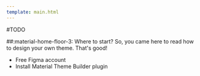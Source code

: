 ```yaml
---
template: main.html
---
```

\#TODO

##:material-home-floor-3: Where to start?
So, you came here to read how to design your own theme. That's good!

- Free Figma account
- Install Material Theme Builder plugin


<!---

| Theme | primary | secondary | diff | tertiary | diffp | diffs | neutral | diff | variant | diff |
| ----- |----- |----- |----- |----- |----- |----- |----- |----- |-----|-----
| Cadmium Green | 160| 147 | -13 | 196 | 36 | 49 | 120 | 40 | 135 | 25 |
| Green | 120 | 100 | -20 | 183 | 63 | 83 | 74 | - 46 | 95 | -25 |
| Magenta | 344 | 348 | 4 | 30 | 46 | 42 | 353 | 9 | 352 | 8 |
| Red | 358 | 6 | 8 | 41 | 43 | 35 | 5 | 7 | 6 | 8 |
| Indigo | 221 | 225 | 4 | 304 | 83 | 79 ||||

r-y = 24 - 90 = 66
y-g = 90 - 153 =  63
g-b = 153 - 252 = 99
b-v = 252 - 310 = 58

Als bij elke tertiary een stap wordt gemaakt, dan is dit dus afhankelijk van de primary kleur om te zeggen zoveel % van het verschil...
bij rood zie ik bijv. een verschil van 50. Magenta 60.
rood gaat naar geel/oranje achtig. 50/66 = 0.75
magenta gaat naar oranje/bruin. 66 + 24 = 60/90 = 0.67. Begint wel in de richting te komen... Zal per stap zijn berekend wat het bereik is, en hoeveel procent je dus moet meenemen per stap om deze breuk te kunnen berekenen... Zou M3 75% van een kleurenstap doen?
van blauw naar violet is dan .75 * 58 = 43.5. Dan zou een blauwe kleur dus daar ergens op moeten uitkomen in lch verschil??

wow! klopt dus. zie hieronder. 
en voor secundary kleur. Verschil 8. dat is dus 8/58 = 0.137.

0.137 * 90 = 12.41
0.137 * 6.7 = 0.9179
verschil hieronder is van 6.7 naar 5.86 = 0.84. hmm. Toeval of ben ik gewoon ernaartoe aan het rekenen... Laatste denk ik.

blauw:
primary is #0062a1, hsl(203.48, 100%, 31.57%), 40.09, 40.72, 270.55
secondary is #526070, hsl(212, 15.46%, 38.04%), 40.13, 10.91, 262.82 (8)
tertiary is #695779, hsl(271.76, 16.35%, 40.78%), 39.91, 21.96, 311.33 (41)


https://ninedegreesbelow.com/photography/lch-vs-hsv-for-picking-colors.html

colorfulness = chroma / lightness. Denk dat google dat ook doet om dingen te bepalen...

https://luncheon.github.io/lch-color-wheel/

https://discuss.pixls.us/t/gimp-2-9-now-has-an-lch-hue-chroma-tool-plus-lch-color-sliders/4335/20
Ook hier zie je een colorwheel lch om te begrijpen dat het heel anders in elkaar zit dan een rgb colorwheel...


https://www.maplesoft.com/support/help/maple/view.aspx?path=ColorTools%2FLCHColorWheel

saturation=float
 	
A number between 0 and 5 for the LCH saturation of the colors in the wheel. (The default is 0.66.) In the LCH space, saturation is the ratio of the lightness and chroma coordinates.


cadmium green:
neutral is 5c5f5c, hsl(120,1%,36%), rgb(92,95,92)
variant is 58605a, hsl(135,4%,36%), rgb(88,96,90)

primary is 006c48, hsl(160,100%,21%), rgb(0,108,72), lab 39.6, -35, 12
secundary is 4d6357, hsl(147,12%,34%), rgb(77,99,87)
tertiary is 3d6473, hsl(196,30%,34%), rgb(61,100,115)

sec, 160, 147 = 13 graden
tert, 160, 196 = 36 graden
neutral, 160, 120 = 40 graden
variant, 160, 135 = 25 graden

http://colormine.org/delta-e-calculator
primary secondary 26.9249
primary tertiary 36.2491
secondary tertiary 16.0526


magenta:
neutral is 655c5d, hsl(353,4%,37%), rgb(101,92,93)
variant is 6a5b5d, hsl(352,7%,38%), rgb(106,91,93)

primary is 9b4058, hsl(344,41%,42%), rgb(155,64,88), lch 39, 39, 6.7
secundary is 75565c, hsl(348,15%,39%), rgb(117,86,92) lch 39, 13.5, 5.86 (1) C is 2.9x less
tertiary is 7a5732, hsl(30,41%,33%), rgb(122,87,50), lch 39, 27.6, 68.45 (60)

http://colormine.org/delta-e-calculator
primary secondary 25.9765
primary tertiary 35.852
secondary tertiary 24.5004

sec, 344, 348 = 4 graden
tert, 344, 30 = 46 graden
neutral, 344, 353 = 10 graden
variant, 344, 352 = 8 graden

red:
neutral is 655c5b, hsl(5,5%,37%), rgb(101,92,91)
variant is 6b5a58, hsl(6,9%,38%), rgb(107,90,88)

primary is be1013, hsl(358,84%,40%), rgb(190,16,19) lch 39, 76, 36
secundary is 775652, hsl(6,18%,39%), rgb(119,86,82) lch 39, 15, 30 (6) C is 5x less than primary
tertiary is 715c2e, hsl(41,42%,31%), rgb(113,92,46) lch 39, 29, 85 (50) 

sec, 358, 6 = 8 graden
tert, 358, 41 = 43 graden
neutral, 358, 5 = 7 graden
variant, 358, 6 = 8 graden

http://colormine.org/delta-e-calculator
primary secondary 62.0809
primary tertiary 61.6426
secondary tertiary 24.0175

http://colormine.org/delta-e-calculator/cie2000
primary secondary 15.9121
primary tertiary 35.6556

indigo:
primary is 355ab0, hsl(221,53%,44%), rgb(53,90,176), lch 39, 49, 286 hsv 222, 70, 69
secundary is 585e71, hsl(225,12%,39%), rgb(88,94,113), lch 39, 11, 280 (6) Hmm. C is 4.5x less than primary. See also 63/14 !! hsv 226, 22, 44
tertiary is 735571, hsl(304,15%,39%), rgb(115,85,113), lch 39, 20, 328 (42) hsv 304, 26, 45

sec, 221, 225 = 4 graden
tert, 221, 304 = 83 graden

http://colormine.org/delta-e-calculator
primary secondary 37.74
primary tertiary 35.8193
secondary tertiary 15.6024

http://colormine.org/delta-e-calculator/cie2000
primary secondary 17.6249
primary tertiary ?????

Green:
primary 006f00, hsl(120,100%,21%), lab 38.8, -45, 43, lch 38.8, 63, 136, luv 39, -37, 47
secondary 54634d, hsl(100,12%,34%), lch 39.5, 14, 133, lch 39, 14, 133 (3), luv 39, -7, 14
tertiary 386669, hsl(183,30%,31%), lch 39.5, 16, 202, lch 39, 16, 202 (66), luv 39, -20, -6

5e5f5b hsl(74,2%,36%)
5a6056 hsl(95,5%,35%

http://colormine.org/delta-e-calculator
primary secondary 49.2585
primary tertiary 58.8041
secondary tertiary 17.0897

http://colormine.org/delta-e-calculator/cie2000
primary secondary 19.0495
primary tertiary ?????

red = 0
green = 120
blue = 240

http://colormine.org/color-converter
http://colormine.org/convert/lch-to-luv met GITHUB source!!!!!!!!

CIE-l*ab colors
80 = 120, 100, 45, lab 79.8, -79, 76
60 = 120, 100, 32 lab 58.3, -61, 59
20 = 120, 100, 11 lab 19.4, -29, 26

the CIE-Lch colors have the same L. But C/H is different.
The CIE-Luv colors have the same L, but u/v is different.

https://gist.github.com/Myndex/47c793f8a054041bd2b52caa7ad5271c#:~:text=Luv%20is%20superior%20to%20Lab,more%20uniform%20and%20intuitive%20effect.

Luv is superior to Lab for choosing colors !!

Which is Better?
Again, this is irrelevant, as Lab and Luv have different strengths and weaknesses, depending on the use or application.

Lab is considered better for reflective surface colors illuminated by a standard illuminant like D65 (D50 is used in the printing industry).

**Luv is considered better for emissive, self-illuminated colors. Oh, by the way, that means things like computer monitors and TV sets. Luv is also widely used for information visualization due to it's stable saturation performance.**

Both Lab and Luv use the identical L* (Lstar) for perceptual lightness. And L* is the one part of Lab and Luv that is somewhat perceptually uniform, so long as the surround is white or light grey.

Neither Lab or Luv are "truly" uniform in terms of hue and chroma, but Lab is markedly worse than Luv. Lab suffers from unstable hue that changes due to L* or C and moreover Lab has significant inaccuracies in the blue area. The distribution of Lab colors is also much more uneven than Luv, and the opponents are not at 180• to each other.

The uv of Luv makes up the more modern spectral locus which is a better choice than the 1931 diagram. Luv has more stable hue when L* or C is changed (before clipping) than Lab, though Luv can be more susceptible to clipping. The distribution of Luv colors is also much more even than Lab.

--->